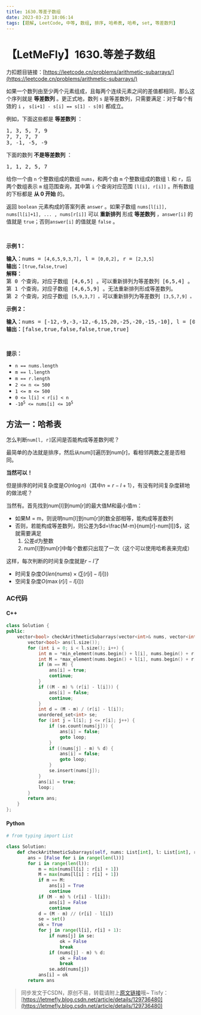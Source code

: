 ```yaml
---
title: 1630.等差子数组
date: 2023-03-23 18:06:14
tags: [题解, LeetCode, 中等, 数组, 排序, 哈希表, 哈希, set, 等差数列]
---
```


# 【LetMeFly】1630.等差子数组

力扣题目链接：[https://leetcode.cn/problems/arithmetic-subarrays/](https://leetcode.cn/problems/arithmetic-subarrays/)

<p>如果一个数列由至少两个元素组成，且每两个连续元素之间的差值都相同，那么这个序列就是 <strong>等差数列</strong> 。更正式地，数列 <code>s</code> 是等差数列，只需要满足：对于每个有效的 <code>i</code> ， <code>s[i+1] - s[i] == s[1] - s[0]</code> 都成立。</p>

<p>例如，下面这些都是 <strong>等差数列</strong> ：</p>

<pre>1, 3, 5, 7, 9
7, 7, 7, 7
3, -1, -5, -9</pre>

<p>下面的数列 <strong>不是等差数列</strong> ：</p>

<pre>1, 1, 2, 5, 7</pre>

<p>给你一个由 <code>n</code> 个整数组成的数组 <code>nums</code>，和两个由 <code>m</code> 个整数组成的数组 <code>l</code> 和 <code>r</code>，后两个数组表示 <code>m</code> 组范围查询，其中第 <code>i</code> 个查询对应范围 <code>[l[i], r[i]]</code> 。所有数组的下标都是 <strong>从 0 开始</strong> 的。</p>

<p>返回<em> </em><code>boolean</code> 元素构成的答案列表 <code>answer</code> 。如果子数组 <code>nums[l[i]], nums[l[i]+1], ... , nums[r[i]]</code> 可以 <strong>重新排列</strong> 形成 <strong>等差数列</strong> ，<code>answer[i]</code> 的值就是 <code>true</code>；否则<code>answer[i]</code> 的值就是 <code>false</code> 。</p>

<p> </p>

<p><strong>示例 1：</strong></p>

<pre><strong>输入：</strong>nums = <code>[4,6,5,9,3,7]</code>, l = <code>[0,0,2]</code>, r = <code>[2,3,5]</code>
<strong>输出：</strong><code>[true,false,true]</code>
<strong>解释：</strong>
第 0 个查询，对应子数组 [4,6,5] 。可以重新排列为等差数列 [6,5,4] 。
第 1 个查询，对应子数组 [4,6,5,9] 。无法重新排列形成等差数列。
第 2 个查询，对应子数组 <code>[5,9,3,7] 。</code>可以重新排列为等差数列 <code>[3,5,7,9] 。</code></pre>

<p><strong>示例 2：</strong></p>

<pre><strong>输入：</strong>nums = [-12,-9,-3,-12,-6,15,20,-25,-20,-15,-10], l = [0,1,6,4,8,7], r = [4,4,9,7,9,10]
<strong>输出：</strong>[false,true,false,false,true,true]
</pre>

<p> </p>

<p><strong>提示：</strong></p>

<ul>
	<li><code>n == nums.length</code></li>
	<li><code>m == l.length</code></li>
	<li><code>m == r.length</code></li>
	<li><code>2 &lt;= n &lt;= 500</code></li>
	<li><code>1 &lt;= m &lt;= 500</code></li>
	<li><code>0 &lt;= l[i] &lt; r[i] &lt; n</code></li>
	<li><code>-10<sup>5</sup> &lt;= nums[i] &lt;= 10<sup>5</sup></code></li>
</ul>


    
## 方法一：哈希表

怎么判断```num[l, r]```区间是否能构成等差数列呢？

最简单的办法就是排序，然后从num[l]遍历到num[r]，看相邻两数之差是否相同。

**当然可以！**

但是排序的时间复杂度是$O(n\log n)$（其中$n=r-l+1$），有没有时间复杂度耕地的做法呢？

当然有。首先找到num[l]到num[r]的最大值M和最小值m：

+ 如果M = m，则说明num[l]到num[r]的数全部相等，能构成等差数列
+ 否则，若能构成等差数列，则公差为$d=\frac{M-m}{num[r]-num[l]}$，这就需要满足
   1. 公差$d$为整数
   2. num[l]到num[r]中每个数都只出现了一次（这个可以使用哈希表来完成）

这样，每次判断的时间复杂度就是$r-l$了

+ 时间复杂度$O(len(nums)\times(\sum (r[i]-l[i]))$
+ 空间复杂度$O(\max(r[i]-l[i]))$

### AC代码

#### C++

```cpp
class Solution {
public:
    vector<bool> checkArithmeticSubarrays(vector<int>& nums, vector<int>& l, vector<int>& r) {
        vector<bool> ans(l.size());
        for (int i = 0; i < l.size(); i++) {
            int m = *min_element(nums.begin() + l[i], nums.begin() + r[i] + 1);
            int M = *max_element(nums.begin() + l[i], nums.begin() + r[i] + 1);
            if (m == M) {
                ans[i] = true;
                continue;
            }
            if ((M - m) % (r[i] - l[i])) {
                ans[i] = false;
                continue;
            }
            int d = (M - m) / (r[i] - l[i]);
            unordered_set<int> se;
            for (int j = l[i]; j <= r[i]; j++) {
                if (se.count(nums[j])) {
                    ans[i] = false;
                    goto loop;
                }
                if ((nums[j] - m) % d) {
                    ans[i] = false;
                    goto loop;
                }
                se.insert(nums[j]);
            }
            ans[i] = true;
            loop:;
        }
        return ans;
    }
};
```

#### Python

```python
# from typing import List

class Solution:
    def checkArithmeticSubarrays(self, nums: List[int], l: List[int], r: List[int]) -> List[bool]:
        ans = [False for i in range(len(l))]
        for i in range(len(l)):
            m = min(nums[l[i] : r[i] + 1])
            M = max(nums[l[i] : r[i] + 1])
            if m == M:
                ans[i] = True
                continue
            if (M - m) % (r[i] - l[i]):
                ans[i] = False
                continue
            d = (M - m) // (r[i] - l[i])
            se = set()
            ok = True
            for j in range(l[i], r[i] + 1):
                if nums[j] in se:
                    ok = False
                    break
                if (nums[j] - m) % d:
                    ok = False
                    break
                se.add(nums[j])
            ans[i] = ok
        return ans
```

> 同步发文于CSDN，原创不易，转载请附上[原文链接](https://blog.tisfy.eu.org/2023/03/23/LeetCode%201630.%E7%AD%89%E5%B7%AE%E5%AD%90%E6%95%B0%E7%BB%84/)哦~
> Tisfy：[https://letmefly.blog.csdn.net/article/details/129736480](https://letmefly.blog.csdn.net/article/details/129736480)
